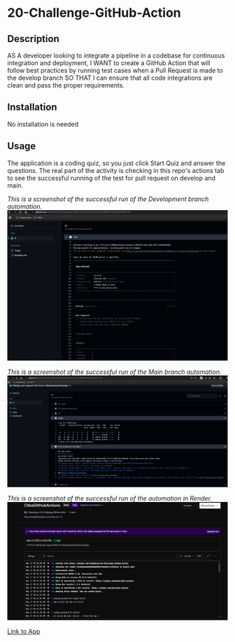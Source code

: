 # 20-Challenge-GitHub-Action

## Description
AS A developer looking to integrate a pipeline in a codebase for continuous integration and deployment,  I WANT to create a GitHub Action that will follow best practices by running test cases when a Pull Request is made to the develop branch SO THAT I can ensure that all code integrations are clean and pass the proper requirements.

## Installation

No installation is needed

## Usage

The application is a coding quiz, so you just click Start Quiz and answer the questions. The real part of the activity is checking in this repo's actions tab to see the successful running of the test for pull request on develop and main.

*This is a screenshot of the successful run of the Development branch automation.*
![Screenshot of the Development Automation](./assets/DevelopScreenShot.png)

*This is a screenshot of the successful run of the Main branch automation.*
![Screenshot of the Development Automation](./assets/MainScreenShot.png)

*This is a screenshot of the successful run of the automation in Render.*
![Screenshot of the Development Automation](./assets/RenderScreenShot.png)

[Link to App](https://ctbagithubactions.onrender.com)
